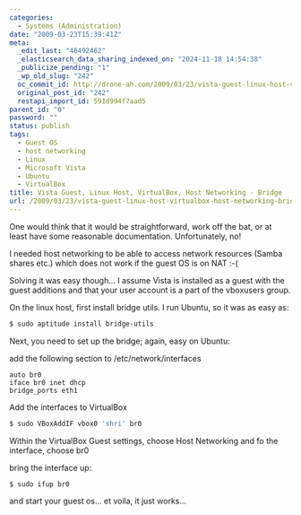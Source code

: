 ```yaml
---
categories:
  - Systems (Administration)
date: "2009-03-23T15:39:41Z"
meta:
  _edit_last: "48492462"
  _elasticsearch_data_sharing_indexed_on: "2024-11-18 14:54:38"
  _publicize_pending: "1"
  _wp_old_slug: "242"
  oc_commit_id: http://drone-ah.com/2009/03/23/vista-guest-linux-host-virtualbox-host-networking-bridge/1237822782
  original_post_id: "242"
  restapi_import_id: 591d994f7aad5
parent_id: "0"
password: ""
status: publish
tags:
  - Guest OS
  - host networking
  - Linux
  - Microsoft Vista
  - Ubuntu
  - VirtualBox
title: Vista Guest, Linux Host, VirtualBox, Host Networking - Bridge
url: /2009/03/23/vista-guest-linux-host-virtualbox-host-networking-bridge/
---
```


One would think that it would be straightforward, work off the bat, or at least
have some reasonable documentation. Unfortunately, no!

I needed host networking to be able to access network resources (Samba shares
etc.) which does not work if the guest OS is on NAT :-(

Solving it was easy though... I assume Vista is installed as a guest with the
guest additions and that your user account is a part of the vboxusers group.

On the linux host, first install bridge utils. I run Ubuntu, so it was as easy
as:

```bash
$ sudo aptitude install bridge-utils
```

Next, you need to set up the bridge; again, easy on Ubuntu:

add the following section to /etc/network/interfaces

```
auto br0
iface br0 inet dhcp
bridge_ports eth1
```

Add the interfaces to VirtualBox

```bash
$ sudo VBoxAddIF vbox0 'shri' br0
```

Within the VirtualBox Guest settings, choose Host Networking and fo the
interface, choose br0

bring the interface up:

```
$ sudo ifup br0
```

and start your guest os... et voila, it just works...
